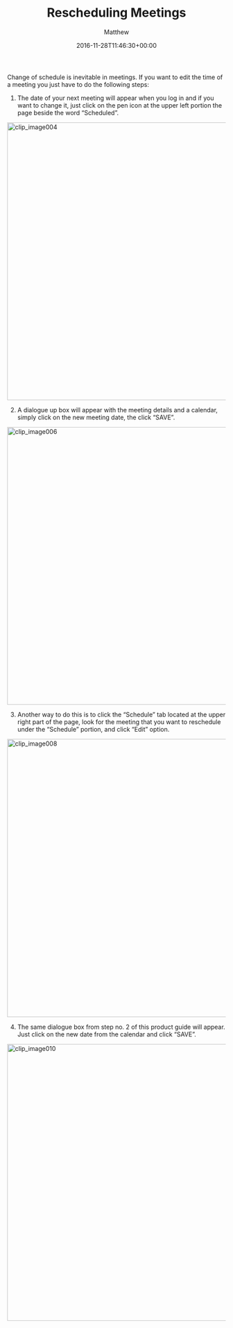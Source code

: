 ﻿---
id: 6491
title: Rescheduling Meetings
date: 2016-11-28T11:46:30+00:00
author: Matthew
layout: page
guid: http://processpa.com/?page_id=6491
---
Change of schedule is inevitable in meetings. If you want to edit the time of a meeting you just have to do the following steps: 

1. The date of your next meeting will appear when you log in and if you want to change it, just click on the pen icon at the upper left portion the page beside the word “Scheduled”. 

[<img title="clip_image004" style="border-top: 0px; border-right: 0px; background-image: none; border-bottom: 0px; padding-top: 0px; padding-left: 0px; border-left: 0px; display: inline; padding-right: 0px" border="0" alt="clip_image004" src="http://processpa.com/wp-content/uploads/2016/11/clip_image004_thumb.jpg" width="1028" height="640" />](http://processpa.com/wp-content/uploads/2016/11/clip_image004.jpg) 

2. A dialogue up box will appear with the meeting details and a calendar, simply click on the new meeting date, the click “SAVE”. 

[<img title="clip_image006" style="border-top: 0px; border-right: 0px; background-image: none; border-bottom: 0px; padding-top: 0px; padding-left: 0px; border-left: 0px; display: inline; padding-right: 0px" border="0" alt="clip_image006" src="http://processpa.com/wp-content/uploads/2016/11/clip_image006_thumb.jpg" width="1028" height="640" />](http://processpa.com/wp-content/uploads/2016/11/clip_image006.jpg) 

3. Another way to do this is to click the “Schedule” tab located at the upper right part of the page, look for the meeting that you want to reschedule under the “Schedule” portion, and click “Edit” option. 

[<img title="clip_image008" style="border-top: 0px; border-right: 0px; background-image: none; border-bottom: 0px; padding-top: 0px; padding-left: 0px; border-left: 0px; display: inline; padding-right: 0px" border="0" alt="clip_image008" src="http://processpa.com/wp-content/uploads/2016/11/clip_image008_thumb.jpg" width="1028" height="641" />](http://processpa.com/wp-content/uploads/2016/11/clip_image008.jpg) 

4. The same dialogue box from step no. 2 of this product guide will appear. Just click on the new date from the calendar and click “SAVE”. 

[<img title="clip_image010" style="border-top: 0px; border-right: 0px; background-image: none; border-bottom: 0px; padding-top: 0px; padding-left: 0px; border-left: 0px; display: inline; padding-right: 0px" border="0" alt="clip_image010" src="http://processpa.com/wp-content/uploads/2016/11/clip_image010_thumb.jpg" width="1028" height="638" />](http://processpa.com/wp-content/uploads/2016/11/clip_image010.jpg)